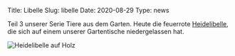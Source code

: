 Title: Libelle
Slug: libelle
Date: 2020-08-29
Type: news


Teil 3 unserer Serie Tiere aus dem Garten. Heute die feuerrote <a href="https://de.wikipedia.org/wiki/Heidelibellen" target="_blank">Heidelibelle</a>, die sich auf einem unserer Gartentische niedergelassen hat.


<img src="/images/20_aug1.png" alt="Heidelibelle auf Holz"/>
